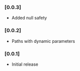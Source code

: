 ### [0.0.3]

- Added null safety

### [0.0.2]

- Paths with dynamic parameters

### [0.0.1]

- Initial release
